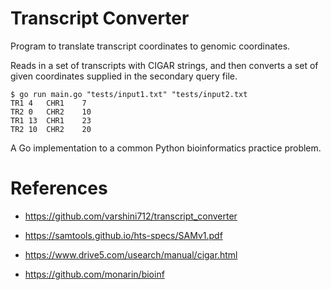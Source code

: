 # Transcript Converter

Program to translate transcript coordinates to genomic coordinates.

Reads in a set of transcripts with CIGAR strings, and then converts a set of given coordinates supplied in the secondary query file.

```
$ go run main.go "tests/input1.txt" "tests/input2.txt
TR1	4	CHR1	7
TR2	0	CHR2	10
TR1	13	CHR1	23
TR2	10	CHR2	20
```

A Go implementation to a common Python bioinformatics practice problem.

# References

- https://github.com/varshini712/transcript_converter

- https://samtools.github.io/hts-specs/SAMv1.pdf

- https://www.drive5.com/usearch/manual/cigar.html

- https://github.com/monarin/bioinf
